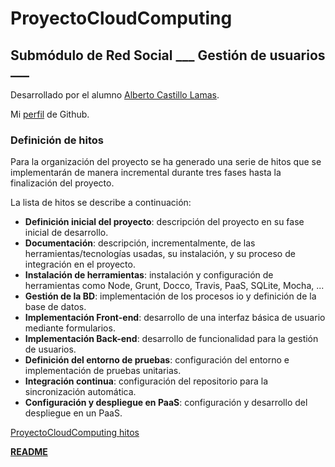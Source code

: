 # ProyectoCloudComputing
## Submódulo de Red Social  ___ Gestión de usuarios ___

Desarrollado por el alumno [Alberto Castillo Lamas](https://www.linkedin.com/in/alberto-castillo-lamas-25aa3ab2).

Mi [perfil](https://github.com/alcasla) de Github.


### Definición de hitos
Para la organización del proyecto se ha generado una serie de hitos que se implementarán de manera incremental durante tres fases hasta la finalización del proyecto.

La lista de hitos se describe a continuación:

  * **Definición inicial del proyecto**: descripción del proyecto en su fase inicial de desarrollo.
  * **Documentación**: descripción, incrementalmente, de las herramientas/tecnologías usadas, su instalación, y su proceso de integración en el proyecto.
  * **Instalación de herramientas**: instalación y configuración de herramientas como Node, Grunt, Docco, Travis, PaaS, SQLite, Mocha, ...
  * **Gestión de la BD**: implementación de los procesos io y definición de la base de datos.
  * **Implementación Front-end**: desarrollo de una interfaz básica de usuario mediante formularios.
  * **Implementación Back-end**: desarrollo de funcionalidad para la gestión de usuarios.
  * **Definición del entorno de pruebas**: configuración del entorno e implementación de pruebas unitarias.
  * **Integración continua**: configuración del repositorio para la sincronización automática.
  * **Configuración y despliegue en PaaS**: configuración y desarrollo del despliegue en un PaaS.

  [ProyectoCloudComputing hitos](https://github.com/alcasla/ProyectoCloudComputing/milestones)



  **[README](https://github.com/alcasla/ProyectoCloudComputing/blob/master/README.md)**